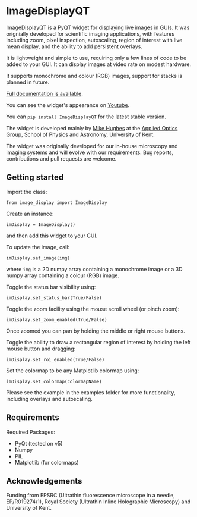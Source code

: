 # ImageDisplayQT
ImageDisplayQT is a PyQT widget for displaying live images in GUIs. It was orignially developed for scientific imaging applications, with features including zoom, 
pixel inspection, autoscaling, region of interest with live mean display, and the ability to add persistent overlays. 

It is lightweight and simple to use, requiring 
only a few lines of code to be added to your GUI. It can display images at video rate on modest hardware.

It supports monochrome and colour (RGB) images, support for stacks is planned in future.

[Full documentation is available](https://imagedisplayqt.readthedocs.io/).

You can see the widget's appearance on [Youtube](https://www.youtube.com/watch?v=Yak7tegc_DI).

You can ``pip install ImageDisplayQT`` for the latest stable version.

The widget is developed mainly by [Mike Hughes](https://research.kent.ac.uk/applied-optics/hughes) 
at the [Applied Optics Group](https://research.kent.ac.uk/applied-optics/), School of Physics and Astronomy, University of Kent. 

The widget was originally developed for our in-house microscopy and imaging systems and will evolve with our requirements. Bug reports, contributions and pull requests are welcome.

## Getting started

Import the class:
```
from image_display import ImageDisplay
```
Create an instance:
```
imDisplay = ImageDisplay()
```
and then add this widget to your GUI.

To update the image, call:
```
imDisplay.set_image(img)
```

 where `img` is a 2D numpy array containing a monochrome image or a 3D numpy array containing a colour (RGB) image.

Toggle the status bar visibility using:

```
imDisplay.set_status_bar(True/False)
```

Toggle the zoom facility using the mouse scroll wheel (or pinch zoom):

```
imDisplay.set_zoom_enabled(True/False)
```
Once zoomed you can pan by holding the middle or right mouse buttons.

Toggle the ability to draw a rectangular region of interest by holding the left mouse button and dragging:

```
imDisplay.set_roi_enabled(True/False)
```

Set the colormap to be any Matplotlib colormap using:
```
imDisplay.set_colormap(colormapName)
```

Please see the example in the examples folder for more functionality, including overlays and autoscaling.


## Requirements

Required Packages:
* PyQt (tested on v5)
* Numpy
* PIL
* Matplotlib (for colormaps)


## Acknowledgements

Funding from EPSRC (Ultrathin fluorescence microscope in a needle, EP/R019274/1), Royal Society (Ultrathin Inline Holographic Microscopy) and University of Kent.
